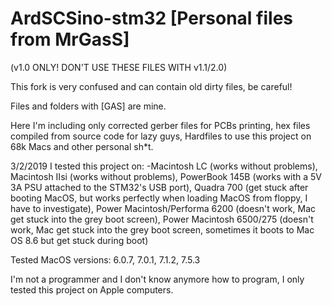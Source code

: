 # ArdSCSino-stm32 [Personal files from MrGasS]

(v1.0 ONLY! DON'T USE THESE FILES WITH v1.1/2.0)

This fork is very confused and can contain old dirty files, be careful!

Files and folders with [GAS] are mine.

Here I'm including only corrected gerber files for PCBs printing, hex files compiled from source code for lazy guys, Hardfiles to use this project on 68k Macs and other personal sh*t.

3/2/2019
I tested this project on:
-Macintosh LC (works without problems), Macintosh IIsi (works without problems), PowerBook 145B (works with a 5V 3A PSU attached to the STM32's USB port), Quadra 700 (get stuck after booting MacOS, but works perfectly when loading MacOS from floppy, I have to investigate), Power Macintosh/Performa 6200 (doesn't work, Mac get stuck into the grey boot screen), Power Macintosh 6500/275 (doesn't work, Mac get stuck into the grey boot screen, sometimes it boots to Mac OS 8.6 but get stuck during boot)

Tested MacOS versions: 6.0.7, 7.0.1, 7.1.2, 7.5.3

I'm not a programmer and I don't know anymore how to program, I only tested this project on Apple computers.
